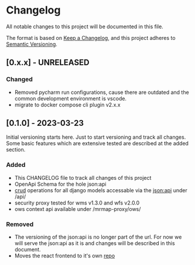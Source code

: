 # Changelog

All notable changes to this project will be documented in this file.

The format is based on [Keep a Changelog](https://keepachangelog.com/en/1.0.0/),
and this project adheres to [Semantic Versioning](https://semver.org/spec/v2.0.0.html).

## [0.x.x] - UNRELEASED

### Changed

- Removed pycharm run configurations, cause there are outdated and the common development environment is vscode.
- migrate to docker compose cli plugin v2.x.x

## [0.1.0] - 2023-03-23

Initial versioning starts here. Just to start versioning and track all changes. Some basic features which are extensive tested are described at the added section.

### Added

- This CHANGELOG file to track all changes of this project
- OpenApi Schema for the hole json:api
- [crud](https://de.wikipedia.org/wiki/CRUD) operations for all django models accessable via the [json:api](https://jsonapi.org/) under /api/
- security proxy tested for wms v1.3.0 and wfs v2.0.0
- ows context api available under /mrmap-proxy/ows/


### Removed

- The versioning of the json:api is no longer part of the url. For now we will serve the json:api as it is and changes will be described in this document.
- Moves the react frontend to it's own [repo](https://github.com/mrmap-community/mrmap-react-frontend)